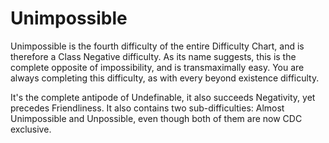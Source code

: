 # Unimpossible

Unimpossible is the fourth difficulty of the entire Difficulty Chart, and is therefore a Class Negative difficulty. As its name suggests, this is the complete opposite of impossibility, and is transmaximally easy. You are always completing this difficulty, as with every beyond existence difficulty.

It's the complete antipode of Undefinable, it also succeeds Negativity, yet precedes Friendliness. It also contains two sub-difficulties: Almost Unimpossible and Unpossible, even though both of them are now CDC exclusive.